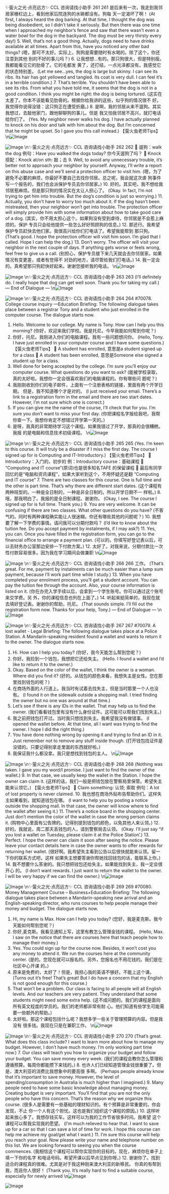 ✨萤火之光·点亮远方✨
CCL 咨询请找小助手
261
261
是后来有一次，我走到我邻居家栅栏边上，看到他家后院连狗的水碗都没有。狗每
天一定渴坏了啊！
(At first, I always heard the dog barking. At that time, I thought the dog was being
disobedient, so I didn’t take it seriously. But then there was one time when I approached
my neighbor’s fence and saw that there wasn’t even a water bowl for the dog in the
backyard. The dog must be very thirsty every day!)
5. Well, that’s not a good thing. Actually, dogs need to have drinks available at all times.
Apart from this, have you noticed any other bad things?
(嗯，那可不太好。实际上，狗狗是需要随时有水喝的。除了这个，你还注意到其他
别的不好的事儿吗？)
6. 让我想想…有的。那只狗很大，但是特别瘦。我都能看见它的肋骨了。它的毛都发
黄了，还打结，一点光泽都没有。我感觉它的状态特别差。
(Let me see…yes, the dog is large but skinny. I can see its ribs. Its hair has got yellowed
and tangled. Its coat is very dull. I can feel it’s in a terrible condition.)
7. That’s terrible. You shouldn’t have been able to see its ribs. From what you have
told me, it seems that the dog is not in a good condition. I think you might be right:
the dog is being tortured.
(这实在太差了。你本不该能看见肋骨的。根据你给我讲的这些，似乎狗的情况很不
好。我觉得你说得没错：这只狗正在遭受折磨。)
8. 是啊，我的邻居从来不遛狗。其实我想过，去敲他家门，跟他聊聊狗的事儿。但是
我又怕我邻居不高兴，就打电话给你们了。
(Yes. My neighbor never walks his dog. I have actually planned to knock on his door and
talk with him about the dog. But I’m concerned that he might be upset. So I gave you this
call instead.)
【萤火虫老师Tips】
\n![Image](images/page261_image1.jpeg)

![Image](images/page261_image2.jpeg)
\n✨萤火之光·点亮远方✨
CCL 咨询请找小助手
262
262

遛狗：walk the dog
例句：Have you walked the dogs today? 你今天遛狗了吗？

Knock 搭配：Knock at/on sth: 敲；击
9. Well, to avoid any unnecessary trouble, it’s better not to approach your neighbor by
yourself. Anyway, I’ll write a report on this abuse case and we’ll send a protection
officer to visit him.
(嗯，为了避免不必要的麻烦，你最好不要自己去找你邻居。总之呢，我会就这次虐
狗事件写一个报告的，我们也会派保护专员去你邻居家。)
10. 好的。其实吧，我不想给我邻居惹麻烦。但是那只狗的情况实在太让人担心了。
(Okay. In fact, I’m not trying to get him into trouble. But the dog’s condition is just so
worrying.)
11. Actually, you don’t have to worry too much about it. If the dog hasn’t been
mistreated, then your neighbor won’t get into trouble. The protection officer will
simply provide him with some information about how to take good care of a dog.
(其实，你不用太担心这个。如果狗没有受到虐待，你邻居是不会惹上麻烦的。保护
专员只会给他提供一些怎么好好照顾狗的信息。)
12. 那还行。我希望保护专员赶快去他们家。我很高兴给你们打电话了。希望我能帮到
那只狗。
(That’s good. I hope the protection officer will visit him soon. I’m glad that I called.
Hope I can help the dog.)
13. Don’t worry. The officer will visit your neighbor in the next couple of days. If
anything gets worse or feels wrong, feel free to give us a call.
(别担心，保护专员接下来几天就会去你邻居家。如果情况有变更差，或者有觉得不
对劲的地方，请尽管给我们打电话。)
14. 我一定会的。真希望那只狗赶快好起来。谢谢您接听我的电话。
\n![Image](images/page262_image1.jpeg)

![Image](images/page262_image2.jpeg)
\n✨萤火之光·点亮远方✨
CCL 咨询请找小助手
263
263
(I’ll definitely do. I really hope that dog can get well soon. Thank you for taking my call.)
— End of Dialogue —
\n![Image](images/page263_image1.jpeg)

![Image](images/page263_image2.jpeg)
\n✨萤火之光·点亮远方✨
CCL 咨询请找小助手
264
264
#70078. College course inquiry —Education
Briefing: The following dialogue takes place between a registrar Tony and a student
who just enrolled in the computer course. The dialogue starts now.
1. Hello. Welcome to our college. My name is Tony. How can I help you this morning?
(你好，欢迎来我们学校。我是托尼。今早我能如何帮到你呢？)
2. 你好，托尼。我刚进入你们的电脑课程。我有一些问题想问你。
(Hello, Tony. I have just enrolled in your computer course and I have some questions.)
【萤火虫老师Tips】

A student has enrolled, 意思是a student signed up for a class

A student has been enrolled, 意思是Someone else signed a student up for a class.
3. Well done for being accepted by the college. I’m sure you’ll enjoy our computer
course. What questions do you want to ask?
(能被学校录取，真的太好啦。我想你一定会很喜欢我们的电脑课程的。你有哪些问
题呢？)
4. 我刚刚收到你们的电子邮件，上面有一个注册表格的链接，里面有两个开学日期。
但是，我不知道哪个才是对的。
(I just received your email. There’s a link to a registration form in the email and there are
two start dates. However, I’m not sure which one is correct.)
5. If you can give me the name of the course, I’ll check that for you. I’m sure you don’t
want to miss your first day.
(你把课程名字报给我吧，我帮你查一下。我想你肯定不想错过开学第一天的。)
6. 是呀，我真的非常期待学习这个课程。如果我错过了开学，那真的会很糟糕。我报
的是电脑和信息技术初级课程。
\n![Image](images/page264_image1.jpeg)

![Image](images/page264_image2.jpeg)
\n✨萤火之光·点亮远方✨
CCL 咨询请找小助手
265
265
(Yes. I’m keen to this course. It will truly be a disaster if I miss the first day. The course I
signed up for is Computing and IT-Introductory.)
【萤火虫老师Tips】

Introductory：入门的，初步的
例：Introductory course：基础课程

“Computing and IT course”(原词)也是很多知名TAFE 的保留课程

最后有同学回忆的是“电脑和资讯课程”，如果大家听到这个，不用怀疑还是翻
“Computing and IT course”
7. There are two classes for this course. One is full time and the other is part time.
That’s why there are different start dates.
(这个课程有两种班型的。一种是全日制的，一种是非全日制的。所以开学日期不一
样啦。)
8. 哦，那我明白了。我报的是全日制课程。谢谢你。
(Okay, I see. The course I signed up for is full time. Thank you.)
9. You are very welcome. It can be confusing if there are two classes. What other
questions do you have?
(不客气的。同时有两种课程确实能让人很迷糊。你还有哪些其他的问题呢？)
10. 我想要了解一下学费的事情。请问我可以分期付款吗？
(I’d like to know about the tuition fee. Do you accept payment by instalments, if I may
ask?)
11. Yes, you can. Once you have filled in the registration form, you can go to the
financial office to arrange a payment plan.
(可以的。你填写好登记表以后，可以去财务办公室那边安排一下付款方案。)
12. 太好了。对我来说，分期付款比一次性付款容易很多。因为我在学习期间会做兼职
\n![Image](images/page265_image1.jpeg)

![Image](images/page265_image2.jpeg)
\n✨萤火之光·点亮远方✨
CCL 咨询请找小助手
266
266
工作。
(That’s great. For me, payment by instalments can be much easier than a lump sum
payment, because I’ll work part time while I study.)
13. When you have completed your enrolment process, you’ll get a student account. You
can pay the tuition fee through the account. Also, your course information is listed
on it.
(你在办完入学手续以后，会拿到一个学生账号。你可以通过这个账号来交学费。另
外，你的课程信息也列在上面了。)
14. 听起来挺简单的，我现在就去填好登记表。谢谢你的帮助，托尼。
(That sounds simple. I’ll fill out the registration form now. Thanks for your help, Tony.)
— End of Dialogue —
\n![Image](images/page266_image1.jpeg)

![Image](images/page266_image2.jpeg)
\n✨萤火之光·点亮远方✨
CCL 咨询请找小助手
267
267
#70079. A lost wallet - Legal
Briefing: The following dialogue takes place at a Police Station. A Mandarin-speaking
resident found a wallet and wants to return it to the owner. The dialogue starts now.
1. Hi. How can I help you today?
(你好，我今天能怎么帮到您呢？)
2. 你好。我捡到一个钱包，我想把它还给失主。
(Hello. I found a wallet and I’d like to return it to the owner.)
3. Okay. Based on the color of the wallet, I think the owner is a woman. Where did you
find it?
(好的。从钱包的颜色来看，我想失主是女性。您在那里找到钱包的呢？)
4. 在商场外面的人行道上。我当时有试着去找失主，但是当时那里一个人也没有。
(I found it on the sidewalk outside a shopping mall. I tried finding the owner but no one
was around at that time.)
5. Let’s see if there is any IDs in the wallet. That may help us to find the owner.
(我们看看钱包里有没有什么身份证件。这可能可以帮我们找到失主。)
6. 我之前把钱包打开过。当时我只想找到失主。我希望我没有做错事。
(I opened the wallet before. At that time, all I want was trying to find the owner. I hope I
did the right thing.)
7. You have done nothing wrong by opening it and trying to find an ID in it. Just
remember not to remove any stuff inside though.
(打开钱包找证件是没错的。只要记得别拿走里面的东西就好啦。)
8. 我保证我什么都没拿。我只是想找到钱包的主人。
\n![Image](images/page267_image1.jpeg)

![Image](images/page267_image2.jpeg)
\n✨萤火之光·点亮远方✨
CCL 咨询请找小助手
268
268
(Nothing was taken. I gave you my word/I promise. I just want to find the owner of the
wallet.)
9. In that case, we usually keep the wallet in the Station. I hope the owner can claim it.
(这样的话，我们一般是把钱包放在警察局里保管。希望失主能来认领它。)
【萤火虫老师Tips】

Claim something: 认领; 索取
例句：A lot of lost property is never claimed.
10. 我也想在商场外贴布告帮助你们。这样失主如果看到，就知道钱包在哪。
(I want to help you by posting a notice outside the shopping mall. In that case, the owner
will know where to find the wallet after seeing it.)
11. There’s a notice board in the shopping center. Just don’t mention the color of the
wallet in case the wrong person claims it.
(购物中心里面有公告牌的。记得别提到钱包的颜色，以免其他人来认领。)
12. 好的。我就说，周二那天丢钱包的人，请到警察局去认领。
(Okay. I’ll just say “if you lost a wallet on Tuesday, please claim it at the Police Station’.)
13. Perfect. I hope the owner can claim it soon after seeing the notice. Please leave your
contact details here in case the owner wants to offer rewards for returning her
wallet.
(很好啊。我希望失主看到公告以后很快就能来认领。留一下你的联系方式吧，这样
如果失主想要答谢你帮她找回钱包的话，能联系上你。)
14. 我不想要什么答谢的。我只想把钱包还给失主。如果能找到失主，我一定会很开心
的。
(I don’t want rewards. I just want to return the wallet to the owner. I will be very happy if
we can find the owner.)
\n![Image](images/page268_image1.jpeg)

![Image](images/page268_image2.jpeg)
\n✨萤火之光·点亮远方✨
CCL 咨询请找小助手
269
269
#70080. Money
Management
Course
–
Business+Education
Briefing: The following dialogue takes place between a Mandarin-speaking new arrival
and an English-speaking director, who runs courses to help people manage their money
and budget. The dialogue starts now.
1. Hi, my name is Max. How can I help you today?
(您好，我是麦克斯。我今天能如何帮到您呢？)
2. 你好,麦克斯。我看见通知上写，这里有教怎么管理金钱的课程。
(Hello, Max. I saw on the notice that there are courses here that teach people how to
manage their money.)
3. Yes. You could sign up for the course now. Besides, it won’t cost you any money to
attend it. We run the courses here at the community center.
(是的。您现在就可以报名的。另外，您报名也不用花钱的。我们是在社区中心开课
的。)
4. 原来是免费的，太好了！但是，我担心我的英语不够好。不能上这个课。
(Turns out it’s free! That’s great! But I do have a concern that my English is not good
enough for this course.)
5. That won’t be a problem. Our class is facing to all people will all English levels. And
our teachers are very patient. They understand that some students might need some
extra help.
(这不成问题的。我们的课程是面向所有英文程度的学员的。我们的老师都非常有耐
心。他们知道有些学生可能需要一些额外的帮助。)
6. 太好啦。那这个课程包括什么呢？我想多学一些关于管理预算的内容。但是我没有
很多钱。我现在只是在兼职工作。
\n![Image](images/page269_image1.jpeg)

![Image](images/page269_image2.jpeg)
\n✨萤火之光·点亮远方✨
CCL 咨询请找小助手
270
270
(That’s great. What does this class include? I want to learn more about how to manage
my budget. However, I don’t have much money. I’m only working part time now.)
7. Our class will teach you how to organize your budget and follow your budget. You
can save money every week.
(我们的课程会教你怎么管理和遵循预算。每周你都能攒下来钱的。)
8. 也许人们已经知道管理金钱很重要了。但是，澳大利亚的消费比我想象中的要高很
多啊。
(Perhaps people already know that it’s important to save money. However, the level of
spending/consumption in Australia is much higher than I imagined.)
9. Many people need to have some basic knowledge about managing money. Creating
budget is very important. You’ll find that you are not the only people who have this
concern. That’s the reason why we organize this course.
(很多人是需要有一些基础的理财知识的。有个预算是非常重要的。你会发现，不止
你一个人有这个担忧。这也是我们组织这个课程的原因。)
10. 这样听起来放心多了。我想存钱买车。这样可以为我的工作节省很多时间。我希望
这个课程可以帮我实现我的愿望。
(I’m much relieved to hear that. I want to save up for a car so that I can save a lot of time
for work. I hope this course can help me achieve my goal/get what I want.)
11. I’m sure this course will help you reach your goal. Now please write your name and
telephone number on this list. We are looking forward to seeing you when the course
commences.
(我相信这个课程可以帮你实现你的目标的。现在，麻烦你在单子上填一下你的名字
和电话号码。希望开课以后早点见到你呀。)
12. 谢谢你了。找到适合的课程真的很难。尤其是对于我这种刚来澳大利亚的新移民。
你真的有帮到我，而且你人很好！
(Thank you. It’s really hard to find a suitable course, especially for newly arrived
\n![Image](images/page270_image1.jpeg)

![Image](images/page270_image2.jpeg)